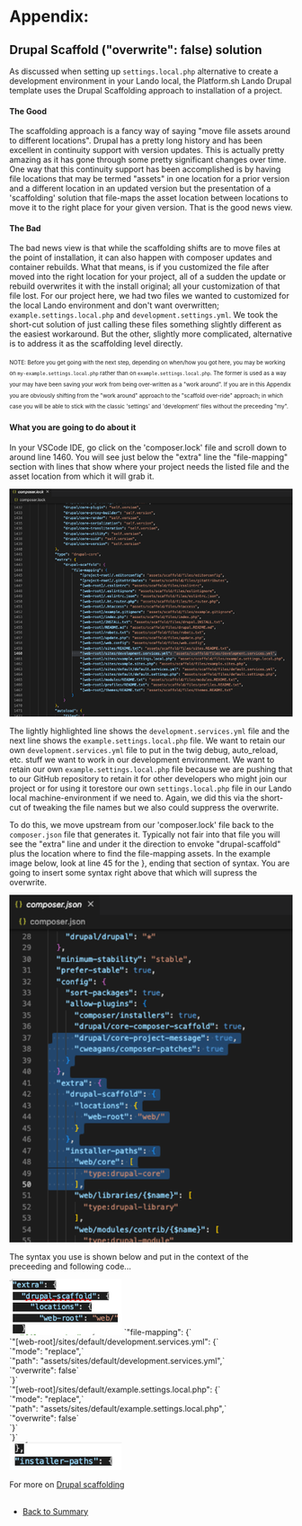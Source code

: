 
# Appendix: 
## Drupal Scaffold ("overwrite": false) solution

As discussed when setting up `settings.local.php` alternative to create a development environment in your Lando local, the Platform.sh Lando Drupal template uses the Drupal Scaffolding approach to installation of a project.  

#### The Good
The scaffolding approach is a fancy way of saying "move file assets around to different locations".  Drupal has a pretty long history and has been excellent in continuity support with version updates. This is actually pretty amazing as it has gone through some pretty significant changes over time.  One way that this continuity support has been accomplished is by having file locations that may be termed "assets" in one location for a prior version and a different location in an updated version but the presentation of a 'scaffolding' solution that file-maps the asset location between locations to move it to the right place for your given version.  That is the good news view.

#### The Bad
The bad news view is that while the scaffolding shifts are to move files at the point of installation, it can also happen with composer updates and container rebuilds.  What that means, is if you customized the file after moved into the right location for your project, all of a sudden the update or rebuild overwrites it with the install original; all your customization of that file lost.  For our project here, we had two files we wanted to customized for the local Lando environment and don't want overwritten; `example.settings.local.php` and `development.settings.yml`.  We took the short-cut solution of just calling these files something slightly different as the easiest workaround.  But the other, slightly more complicated, alternative is to address it as the scaffolding level directly.

<sup><sub>NOTE: Before you get going with the next step, depending on when/how you got here, you may be working on `my-example.settings.local.php` rather than on `example.settings.local.php`.  The former is used as a way your may have been saving your work from being over-written as a "work around".  If you are in this Appendix you are obviously shifting from the "work around" approach to the "scaffold over-ride" approach; in which case you will be able to stick with the classic 'settings' and 'development' files without the preceeding "my".</sub></sup><br>

#### What you are going to do about it
In your VSCode IDE, go click on the 'composer.lock' file and scroll down to around line 1460.  You will see just below the "extra" line the "file-mapping" section with lines that show where your project needs the listed file and the asset location from which it will grab it.

<img src="../cicd/captures/scaffold1.png"  width="600">

The lightly highlighted line shows the `development.services.yml` file and the next line shows the `example.settings.local.php` file.  We want to retain our own `development.services.yml` file to put in the twig debug, auto_reload, etc. stuff we want to work in our development environment.  We want to retain our own `example.settings.local.php` file because we are pushing that to our GitHub repository to retain it for other developers who might join our project or for using it torestore our own `settings.local.php` file in our Lando local machine-environment if we need to.  Again, we did this via the short-cut of tweaking the file names but we also could suppress the overwrite.

To do this, we move upstream from our 'composer.lock' file back to the `composer.json` file that generates it.  Typically not fair into that file you will see the "extra" line and under it the direction to envoke "drupal-scaffold" plus the location where to find the file-mapping assets.  In the example image below, look at line 45 for the }, ending that section of syntax.  You are going to insert some syntax right above that which will supress the overwrite.

<img src="../cicd/captures/scaffold2.png"  width="600">

The syntax you use is shown below and put in the context of the preceeding and following code...

<img src="../cicd/captures/scaffold3.png"  width="200">
    `"file-mapping": {`<br>
      `"[web-root]/sites/default/development.services.yml": {`<br>
        `"mode": "replace",`<br>
        `"path": "assets/sites/default/development.services.yml",`<br>
        `"overwrite": false`<br>
     `}`<br>
      `"[web-root]/sites/default/example.settings.local.php": {`<br>    
        `"mode": "replace",`<br>
        `"path": "assets/sites/default/example.settings.local.php",`<br>
        `"overwrite": false`<br>
      `}`<br>
  `}`<br>
<img src="../cicd/captures/scaffold4.png"  width="200">

For more on [Drupal scaffolding](https://www.drupal.org/docs/develop/using-composer/using-drupals-composer-scaffold)
<br>
<br>




<ul class="pager"> <!--this is the style of the button-->
<li><a href="../cicd/envsettings.md">Back to Summary</a></li> <!--This button takes me to the table of contents-->
<!-- <li><a href="#render-document">Next</a></li> <!--This button takes me to the previous page-->
</ul>
